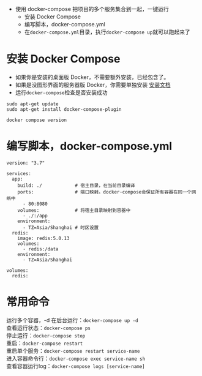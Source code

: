 - 使用 docker-compose 把项目的多个服务集合到一起，一键运行
	- 安装 Docker Compose
	- 编写脚本，docker-compose.yml
	- 在`docker-compose.yml`目录，执行`docker-compose up`就可以跑起来了

# 安装 Docker Compose
- 如果你是安装的桌面版 Docker，不需要额外安装，已经包含了。
- 如果是没图形界面的服务器版 Docker，你需要单独安装 [安装文档](https://docs.docker.com/compose/install/#install-compose-on-linux-systems)
- 运行`docker-compose`检查是否安装成功

```
sudo apt-get update
sudo apt-get install docker-compose-plugin

docker compose version
```
# 编写脚本，docker-compose.yml
```
version: "3.7"

services:
  app:
    build: ./            # 宿主目录，在当前目录编译
    ports:               # 端口映射。docker-compose会保证所有容器在同一个网络中
      - 80:8080
    volumes:             # 将宿主目录映射到容器中
      - ./:/app
    environment:
      - TZ=Asia/Shanghai # 时区设置
  redis:
    image: redis:5.0.13
    volumes:
      - redis:/data
    environment:
      - TZ=Asia/Shanghai

volumes:
  redis:

```
# 常用命令
运行多个容器，-d 在后台运行：`docker-compose up -d`  
查看运行状态：`docker-compose ps`  
停止运行：`docker-compose stop`  
重启：`docker-compose restart`  
重启单个服务：`docker-compose restart service-name`  
进入容器命令行：`docker-compose exec service-name sh`  
查看容器运行log：`docker-compose logs [service-name]`